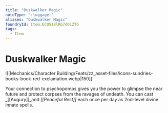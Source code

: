 ```yaml
---
title: "Duskwalker Magic"
noteType: ":luggage:"
aliases: "Duskwalker Magic"
foundryId: Item.ECO518lRG7dOiZTG
tags:
  - Item
---
```


# Duskwalker Magic
![[Mechanics/Character Building/Feats/zz_asset-files/icons-sundries-books-book-red-exclamation.webp|150]]

Your connection to psychopomps gives you the power to glimpse the near future and protect corpses from the ravages of undeath. You can cast _[[Augury]]_and _[[Peaceful Rest]]_ each once per day as 2nd-level divine innate spells.

